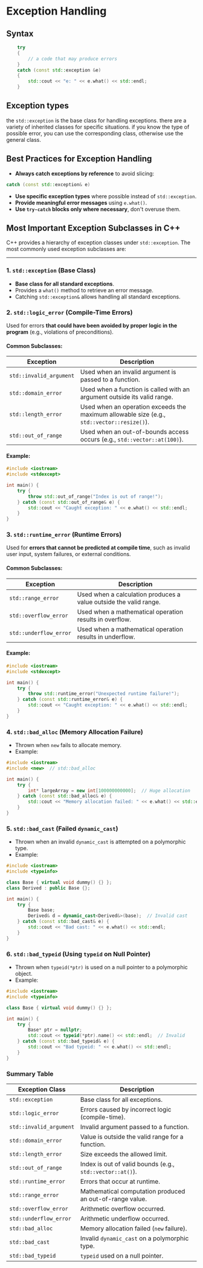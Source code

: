 # Exception Handling

## Syntax
```cpp
    try
    {
        // a code that may produce errors
    }
    catch (const std::exception &e)
    {
        std::cout << "e: " << e.what() << std::endl;
    }
```

## Exception types
the `std::exception` is the base class for handling exceptions. there are a variety of inherited classes for specific situations. if you know the type of possible error, you can use the corresponding class, otherwise use the general class.

## **Best Practices for Exception Handling**
- **Always catch exceptions by reference** to avoid slicing:
```cpp
catch (const std::exception& e)
```
- **Use specific exception types** where possible instead of `std::exception`.  
- **Provide meaningful error messages** using `e.what()`.  
- **Use `try-catch` blocks only where necessary**, don't overuse them.  


## **Most Important Exception Subclasses in C++**
C++ provides a hierarchy of exception classes under `std::exception`. The most commonly used exception subclasses are:

---

### **1. `std::exception` (Base Class)**

- **Base class for all standard exceptions**.
- Provides a `what()` method to retrieve an error message.
- Catching `std::exception&` allows handling all standard exceptions.


### **2. `std::logic_error` (Compile-Time Errors)**
Used for errors **that could have been avoided by proper logic in the program** (e.g., violations of preconditions).

#### **Common Subclasses:**
| Exception | Description |
|-----------|------------|
| `std::invalid_argument` | Used when an invalid argument is passed to a function. |
| `std::domain_error` | Used when a function is called with an argument outside its valid range. |
| `std::length_error` | Used when an operation exceeds the maximum allowable size (e.g., `std::vector::resize()`). |
| `std::out_of_range` | Used when an out-of-bounds access occurs (e.g., `std::vector::at(100)`). |

#### **Example:**
```cpp
#include <iostream>
#include <stdexcept>

int main() {
    try {
        throw std::out_of_range("Index is out of range!");
    } catch (const std::out_of_range& e) {
        std::cout << "Caught exception: " << e.what() << std::endl;
    }
}
```


### **3. `std::runtime_error` (Runtime Errors)**
Used for **errors that cannot be predicted at compile time**, such as invalid user input, system failures, or external conditions.

#### **Common Subclasses:**
| Exception | Description |
|-----------|------------|
| `std::range_error` | Used when a calculation produces a value outside the valid range. |
| `std::overflow_error` | Used when a mathematical operation results in overflow. |
| `std::underflow_error` | Used when a mathematical operation results in underflow. |

#### **Example:**
```cpp
#include <iostream>
#include <stdexcept>

int main() {
    try {
        throw std::runtime_error("Unexpected runtime failure!");
    } catch (const std::runtime_error& e) {
        std::cout << "Caught exception: " << e.what() << std::endl;
    }
}
```


### **4. `std::bad_alloc` (Memory Allocation Failure)**
- Thrown when `new` fails to allocate memory.
- Example:
```cpp
#include <iostream>
#include <new>  // std::bad_alloc

int main() {
    try {
        int* largeArray = new int[100000000000];  // Huge allocation
    } catch (const std::bad_alloc& e) {
        std::cout << "Memory allocation failed: " << e.what() << std::endl;
    }
}
```

### **5. `std::bad_cast` (Failed `dynamic_cast`)**
- Thrown when an invalid `dynamic_cast` is attempted on a polymorphic type.
- Example:
```cpp
#include <iostream>
#include <typeinfo>

class Base { virtual void dummy() {} };
class Derived : public Base {};

int main() {
    try {
        Base base;
        Derived& d = dynamic_cast<Derived&>(base);  // Invalid cast
    } catch (const std::bad_cast& e) {
        std::cout << "Bad cast: " << e.what() << std::endl;
    }
}
```

### **6. `std::bad_typeid` (Using `typeid` on Null Pointer)**
- Thrown when `typeid(*ptr)` is used on a null pointer to a polymorphic object.
- Example:
```cpp
#include <iostream>
#include <typeinfo>

class Base { virtual void dummy() {} };

int main() {
    try {
        Base* ptr = nullptr;
        std::cout << typeid(*ptr).name() << std::endl;  // Invalid
    } catch (const std::bad_typeid& e) {
        std::cout << "Bad typeid: " << e.what() << std::endl;
    }
}
```

### **Summary Table**
| Exception Class | Description |
|----------------|-------------|
| `std::exception` | Base class for all exceptions. |
| `std::logic_error` | Errors caused by incorrect logic (compile-time). |
| `std::invalid_argument` | Invalid argument passed to a function. |
| `std::domain_error` | Value is outside the valid range for a function. |
| `std::length_error` | Size exceeds the allowed limit. |
| `std::out_of_range` | Index is out of valid bounds (e.g., `std::vector::at()`). |
| `std::runtime_error` | Errors that occur at runtime. |
| `std::range_error` | Mathematical computation produced an out-of-range value. |
| `std::overflow_error` | Arithmetic overflow occurred. |
| `std::underflow_error` | Arithmetic underflow occurred. |
| `std::bad_alloc` | Memory allocation failed (`new` failure). |
| `std::bad_cast` | Invalid `dynamic_cast` on a polymorphic type. |
| `std::bad_typeid` | `typeid` used on a null pointer. |
